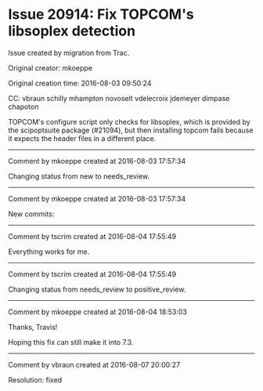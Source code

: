 # Issue 20914: Fix TOPCOM's libsoplex detection

Issue created by migration from Trac.

Original creator: mkoeppe

Original creation time: 2016-08-03 09:50:24

CC:  vbraun schilly mhampton novoselt vdelecroix jdemeyer dimpase chapoton

TOPCOM's configure script only checks for libsoplex, which is provided by the scipoptsuite package (#21094), but then installing topcom fails because it expects the header files in a different place.


---

Comment by mkoeppe created at 2016-08-03 17:57:34

Changing status from new to needs_review.


---

Comment by mkoeppe created at 2016-08-03 17:57:34

New commits:


---

Comment by tscrim created at 2016-08-04 17:55:49

Everything works for me.


---

Comment by tscrim created at 2016-08-04 17:55:49

Changing status from needs_review to positive_review.


---

Comment by mkoeppe created at 2016-08-04 18:53:03

Thanks, Travis!

Hoping this fix can still make it into 7.3.


---

Comment by vbraun created at 2016-08-07 20:00:27

Resolution: fixed
